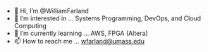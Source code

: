 - 👋 Hi, I’m @WilliamFarland
- 👀 I’m interested in ... Systems Programming, DevOps, and Cloud Computing
- 🌱 I’m currently learning ... AWS, FPGA (Altera)
- 📫 How to reach me ... wfarland@umass.edu

<!---
WilliamFarland/WilliamFarland is a ✨ special ✨ repository because its `README.md` (this file) appears on your GitHub profile.
You can click the Preview link to take a look at your changes.
--->
